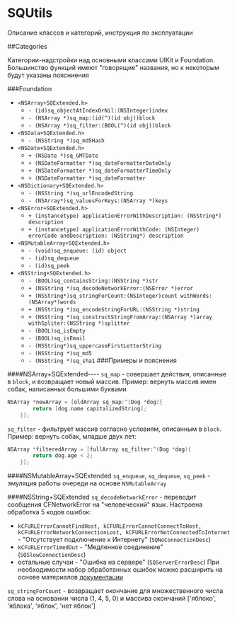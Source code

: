 # SQUtils

Описание классов и категорий, инструкция по эксплуатации

##Categories

Категории-надстройки над основными классами UIKit и Foundation. Большинство функций имеют "говорящие" названия, но к некоторым будут указаны поясниения

###Foundation
* `<NSArray+SQExtended.h>`
	- `- (id)sq_objectAtIndexOrNil:(NSInteger)index`
	- `- (NSArray *)sq_map:(id(^)(id obj))block`
	- `- (NSArray *)sq_filter:(BOOL(^)(id obj))block`
* `<NSData+SQExtended.h>`
	- `- (NSString *)sq_md5Hash`
* `<NSDate+SQExtended.h>`
	- `+ (NSDate *)sq_GMTDate`
	- `+ (NSDateFormatter *)sq_dateFormatterDateOnly`
	- `+ (NSDateFormatter *)sq_dateFormatterTimeOnly`
	- `+ (NSDateFormatter *)sq_dateFormatter`
* `<NSDictionary+SQExtended.h>`
	- `- (NSString *)sq_urlEncodedString`
	- `- (NSArray*)sq_valuesForKeys:(NSArray *)keys`
* `<NSError+SQExtended.h>`
	- `+ (instancetype) applicationErrorWithDescription: (NSString*) description`
	- `+ (instancetype) applicationErrorWithCode: (NSInteger) errorCode andDescription: (NSString*) description`
* `<NSMutableArray+SQExtended.h>`
	- `- (void)sq_enqueue: (id) object`
	- `- (id)sq_dequeue`
	- `- (id)sq_peek`
* `<NSString+SQExtended.h>`
	- `- (BOOL)sq_containsString:(NSString *)str`
	- `+ (NSString *)sq_decodeNetworkError:(NSError *)error`
	- `+ (NSString*)sq_stringForCount:(NSInteger)count withWords:(NSArray*)words`
	- `+ (NSString *)sq_encodeStringForURL:(NSString *)string`
	- `+ (NSString *)sq_constructStringFromArray:(NSArray *)array withSpliter:(NSString *)splitter`
	- `- (BOOL)sq_isEmpty`
	- `- (BOOL)sq_isEmail`
	- `- (NSString*)sq_uppercaseFirstLetterString`
	- `- (NSString *)sq_md5`
	- `- (NSString *)sq_sha1`
###Примеры и пояснения

####NSArray+SQExtended----
`sq_map` - совершает действия, описанные в `block`, и возвращает новый массив. Пример: вернуть массив имен собак, написанных большими буквами
```objective-c
NSArray *newArray = [oldArray sq_map:^(Dog *dog){
  		return [dog.name capitalizedString];
  	}];
```
`sq_filter` - фильтрует массив согласно условиям, описанным в `block`. Пример: вернуть собак, младше двух лет:
```objective-c
NSArray *filteredArray = [fullArray sq_filter:^(Dog *dog){
  		return dog.age < 2;
  	}];
```

####NSMutableArray+SQExtended
`sq_enqueue`, `sq_dequeue`, `sq_peek` - эмуляция работы очереди на основе `NSMutableArray`

####NSString+SQExtended
`sq_decodeNetworkError` - переводит сообщения CFNetworkError на "человеческий" язык. Настроена обработка 5 кодов ошибок: 
* `kCFURLErrorCannotFindHost, kCFURLErrorCannotConnectToHost, kCFURLErrorNetworkConnectionLost, kCFURLErrorNotConnectedToInternet` - "Отсутствует подключение к Интернету" (`SQNoConnectionDesc`)
* `kCFURLErrorTimedOut` - "Медленное соединение" (`SQSlowConnectionDesc`)
* остальные случаи - "Ошибка на сервере" (`SQServerErrorDesc`)
При необходимости набор обработанных ошибок можно расширить на основе материалов [документации](https://developer.apple.com/library/mac/documentation/Networking/Reference/CFNetworkErrors/index.html#//apple_ref/c/tdef/CFNetworkErrors)

`sq_stringForCount` - возвращает окончание для множественного числа слова на основании числа (1, 4, 5, 0) и массива окончаний ['яблоко', 'яблока', 'яблок', 'нет яблок']

